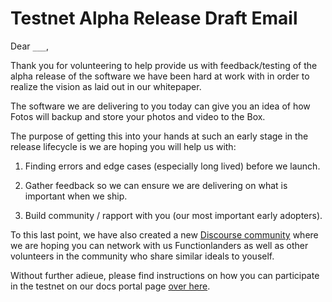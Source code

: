 # Testnet Alpha Release Draft Email

Dear `___`,

Thank you for volunteering to help provide us with feedback/testing of the alpha release of the software we have been hard at work with in order to realize the vision as laid out in our whitepaper.

The software we are delivering to you today can give you an idea of how Fotos will backup and store your photos and video to the Box.

The purpose of getting this into your hands at such an early stage in the release lifecycle is we are hoping you will help us with:

1.  Finding errors and edge cases (especially long lived) before we launch.

2.  Gather feedback so we can ensure we are delivering on what is important when we ship.

3.  Build community / rapport with you (our most important early adopters).

To this last point, we have also created a new [Discourse community](https://community.fx.land) where we are hoping you can network with us Functionlanders as well as other volunteers in the community who share similar ideals to youself.

Without further adieue, please find instructions on how you can participate in the testnet on our docs portal page [over here](https://docs.fx.land/release/testnet_alpha).
